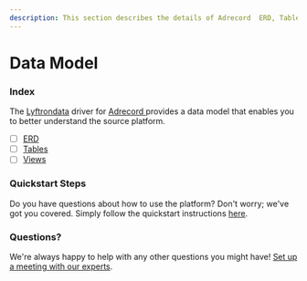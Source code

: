 ```yaml
---
description: This section describes the details of Adrecord  ERD, Tables, and Views.
---
```


# Data Model

### Index

The [Lyftrondata](https://www.lyftrondata.com/) driver for [Adrecord ](../../adrecord-/data-model/None/)provides a data model that enables you to better understand the source platform.

* [ ] [ERD](erd.md)
* [ ] [Tables](tables.md)
* [ ] [Views](views.md)

### Quickstart Steps

Do you have questions about how to use the platform? Don't worry; we've got you covered. Simply follow the quickstart instructions [here](../).

### Questions? <a href="#questions" id="questions"></a>

We're always happy to help with any other questions you might have! [Set up a meeting with our experts](https://www.lyftrondata.com/book-a-meeting/).
